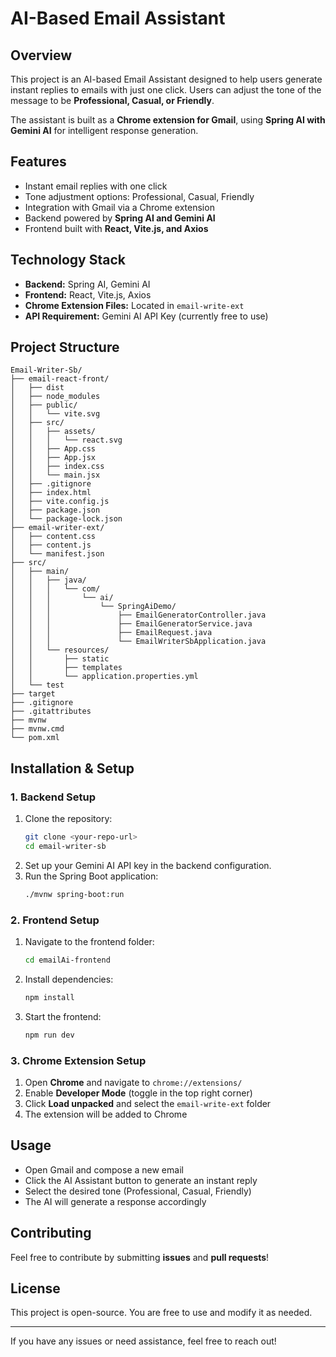 # AI-Based Email Assistant

## Overview
This project is an AI-based Email Assistant designed to help users generate instant replies to emails with just one click. Users can adjust the tone of the message to be **Professional, Casual, or Friendly**.

The assistant is built as a **Chrome extension for Gmail**, using **Spring AI with Gemini AI** for intelligent response generation.

## Features
- Instant email replies with one click
- Tone adjustment options: Professional, Casual, Friendly
- Integration with Gmail via a Chrome extension
- Backend powered by **Spring AI and Gemini AI**
- Frontend built with **React, Vite.js, and Axios**

## Technology Stack
- **Backend:** Spring AI, Gemini AI
- **Frontend:** React, Vite.js, Axios
- **Chrome Extension Files:** Located in `email-write-ext`
- **API Requirement:** Gemini AI API Key (currently free to use)

## Project Structure

```
Email-Writer-Sb/
├── email-react-front/
│   ├── dist 
│   ├── node_modules
│   ├── public/
│   │   └── vite.svg
│   ├── src/
│   │   ├── assets/
│   │   │   └── react.svg
│   │   ├── App.css
│   │   ├── App.jsx
│   │   ├── index.css
│   │   └── main.jsx
│   ├── .gitignore
│   ├── index.html
│   ├── vite.config.js
│   ├── package.json
│   └── package-lock.json
├── email-writer-ext/
│   ├── content.css
│   ├── content.js
│   └── manifest.json
├── src/
│   ├── main/
│   │   ├── java/
│   │   │   └── com/
│   │   │       └── ai/
│   │   │           └── SpringAiDemo/
│   │   │               ├── EmailGeneratorController.java
│   │   │               ├── EmailGeneratorService.java
│   │   │               ├── EmailRequest.java
│   │   │               └── EmailWriterSbApplication.java
│   │   └── resources/
│   │       ├── static
│   │       ├── templates
│   │       └── application.properties.yml
│   └── test
├── target
├── .gitignore
├── .gitattributes
├── mvnw
├── mvnw.cmd
└── pom.xml
```

## Installation & Setup
### 1. Backend Setup
1. Clone the repository:
   ```sh
   git clone <your-repo-url>
   cd email-writer-sb
   ```
2. Set up your Gemini AI API key in the backend configuration.
3. Run the Spring Boot application:
   ```sh
   ./mvnw spring-boot:run
   ```

### 2. Frontend Setup
1. Navigate to the frontend folder:
   ```sh
   cd emailAi-frontend
   ```
2. Install dependencies:
   ```sh
   npm install
   ```
3. Start the frontend:
   ```sh
   npm run dev
   ```

### 3. Chrome Extension Setup
1. Open **Chrome** and navigate to `chrome://extensions/`
2. Enable **Developer Mode** (toggle in the top right corner)
3. Click **Load unpacked** and select the `email-write-ext` folder
4. The extension will be added to Chrome

## Usage
- Open Gmail and compose a new email
- Click the AI Assistant button to generate an instant reply
- Select the desired tone (Professional, Casual, Friendly)
- The AI will generate a response accordingly

## Contributing
Feel free to contribute by submitting **issues** and **pull requests**!

## License
This project is open-source. You are free to use and modify it as needed.

---
If you have any issues or need assistance, feel free to reach out!

